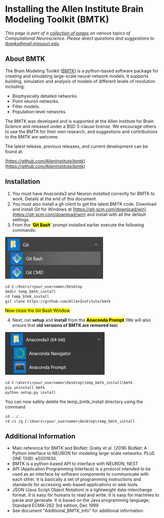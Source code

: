 # Installing the Allen Institute Brain Modeling Toolkit (BMTK)

*This page is part of a [collection of pages](https://cyneuro.github.io/) on various topics of Computational Neuroscience. Please direct questions and suggestions to [tbanks@mail.missouri.edu](mailto:tbanks@mail.missouri.edu).*


## About BMTK

The Brain Modeling Toolkit ([BMTK](https://alleninstitute.github.io/bmtk/)) is a python-based software package for creating and simulating large-scale neural network models. It supports building, simulation and analysis of models of different levels of resolution including:

* Biophysically detailed networks.
* Point neuron networks.
* Filter models.
* Population-level networks.

The BMTK was developed and is supported at the Allen Institute for Brain Science and released under a BSD 3-clause license. We encourage others to use the BMTK for their own research, and suggestions and contributions to the BMTK are welcome.

The latest release, previous releases, and current development can be found at:

[https://github.com/AllenInstitute/bmtk](https://github.com/AllenInstitute/bmtk)




## Installation

1.	You must have Anaconda3 and Neuron installed correctly for BMTK to work. Details at the end of this document.
2.	You must also install a git client to get the latest BMTK code. Download and install Git for Windows at [https://git-scm.com/download/win](https://git-scm.com/download/win) and install with all the default settings.
3.	From the '**<mark>Git Bash</mark>**' prompt installed earlier execute the following commands:

![](git.png)

```
cd C:/Users/<your_username>/Desktop
mkdir temp_bmtk_install
cd temp_btmk_install
git clone https://github.com/AllenInstitute/bmtk

```
<mark>Now close the Git Bash Window</mark>



4. Next, run **setup** and **install** from the **<mark>Anaconda Prompt</mark>** (We will also ensure that **old versions of BMTK are removed too**)

![](anacondaprompt.png)

```
cd C:\Users\<your_username>\Desktop\temp_bmtk_install\bmtk
pip uninstall bmtk
python setup.py install

```
You can now safely delete the temp_bmtk_install directory using the command 

```
cd ../..
rd /s /q C:\Users\<your_username>\Desktop\temp_bmtk_install

```

## Additional Information

* Main reference for BMTK and BioNet:  Gratiy et al. (2018) BioNet: A Python interface to NEURON for modeling large-scale networks. PLoS ONE 13(8): e0201630.
* BMTK is a python-based API to interface with NEURON, NEST
* API (Application Programming Interface) is a protocol intended to be used as an interface by software components to communicate with each other. It is basically a set of programming instructions and standards for accessing web-based applications or web tools.
* JSON (Java Script Object Notation) is a lightweight data-interchange format. It is easy for humans to read and write. It is easy for machines to parse and generate. It is based on the Java programming language, Standard ECMA-262 3rd edition, Dec 1999
* See document "Additional_BMTK_info" for additional information
